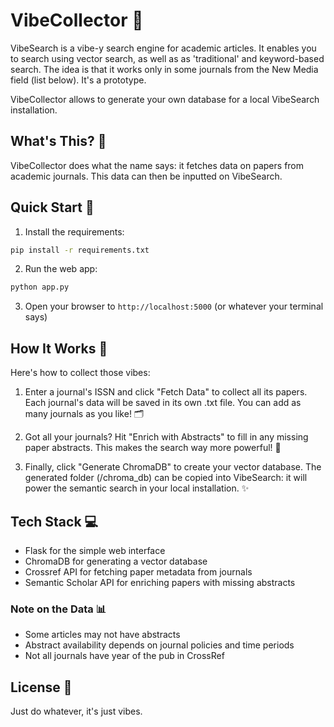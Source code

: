 # VibeCollector 🎯

VibeSearch is a vibe-y search engine for academic articles. It enables you to search using vector search, as well as as 'traditional' and keyword-based search. The idea is that it works only in some journals from the New Media field (list below). It's a prototype.

VibeCollector allows to generate your own database for a local VibeSearch installation.

## What's This? 🤔

VibeCollector does what the name says: it fetches data on papers from academic journals. This data can then be inputted on VibeSearch.

## Quick Start 🚀

1. Install the requirements:
```bash
pip install -r requirements.txt
```

2. Run the web app:
```bash
python app.py
```

3. Open your browser to `http://localhost:5000` (or whatever your terminal says)

## How It Works 🧠

Here's how to collect those vibes:

1. Enter a journal's ISSN and click "Fetch Data" to collect all its papers. Each journal's data will be saved in its own .txt file. You can add as many journals as you like! 🗂️

2. Got all your journals? Hit "Enrich with Abstracts" to fill in any missing paper abstracts. This makes the search way more powerful! 📝

3. Finally, click "Generate ChromaDB" to create your vector database. The generated folder (/chroma_db) can be copied into VibeSearch: it will power the semantic search in your local installation. ✨


## Tech Stack 💻

- Flask for the simple web interface
- ChromaDB for generating a vector database
- Crossref API for fetching paper metadata from journals
- Semantic Scholar API for enriching papers with missing abstracts

### Note on the Data 📊
  
- Some articles may not have abstracts 
- Abstract availability depends on journal policies and time periods
- Not all journals have year of the pub in CrossRef 

## License 📄

Just do whatever, it's just vibes.